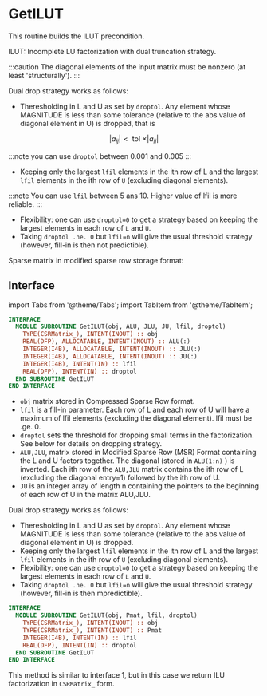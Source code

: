 # GetILUT

This routine builds the ILUT precondition.

ILUT: Incomplete LU factorization with dual truncation strategy.

:::caution
The diagonal elements of the input matrix must be nonzero (at least 'structurally').
:::

Dual drop strategy works as follows:

- Theresholding in L and U as set by `droptol`. Any element whose MAGNITUDE is less than some tolerance (relative to the abs value of diagonal element in U) is dropped, that is

$$
\vert a_{ij} \vert < \text{ tol } \times \vert a_{ii} \vert
$$

:::note
you can use `droptol` between $0.001$ and $0.005$
:::

- Keeping only the largest `lfil` elements in the ith row of L and the largest `lfil` elements in the ith row of `U` (excluding diagonal elements).

:::note
You can use `lfil` between 5 ans 10. Higher value of lfil is more reliable.
:::

- Flexibility: one can use `droptol=0` to get a strategy based on keeping the largest elements in each row of `L` and `U`.
- Taking `droptol .ne. 0` but `lfil=n` will give the usual threshold strategy (however, fill-in is then not predictible).

Sparse matrix in modified sparse row storage format:

## Interface

import Tabs from '@theme/Tabs';
import TabItem from '@theme/TabItem';

<Tabs>
<TabItem value="interface" label="܀ Interface 1" default>

```fortran
INTERFACE
  MODULE SUBROUTINE GetILUT(obj, ALU, JLU, JU, lfil, droptol)
    TYPE(CSRMatrix_), INTENT(INOUT) :: obj
    REAL(DFP), ALLOCATABLE, INTENT(INOUT) :: ALU(:)
    INTEGER(I4B), ALLOCATABLE, INTENT(INOUT) :: JLU(:)
    INTEGER(I4B), ALLOCATABLE, INTENT(INOUT) :: JU(:)
    INTEGER(I4B), INTENT(IN) :: lfil
    REAL(DFP), INTENT(IN) :: droptol
  END SUBROUTINE GetILUT
END INTERFACE
```

- `obj` matrix stored in Compressed Sparse Row format.
- `lfil` is a fill-in parameter. Each row of L and each row of U will have a maximum of lfil elements (excluding the diagonal element). lfil must be .ge. 0.
- `droptol` sets the threshold for dropping small terms in the factorization. See below for details on dropping strategy.
- `ALU,JLU`, matrix stored in Modified Sparse Row (MSR) Format containing the L and U factors together. The diagonal (stored in `ALU(1:n)` ) is inverted. Each ith row of the `ALU,JLU` matrix contains the ith row of L (excluding the diagonal entry=1) followed by the ith row of U.
- `JU` is an integer array of length n containing the pointers to the beginning of each row of U in the matrix ALU,JLU.

Dual drop strategy works as follows:

- Theresholding in L and U as set by `droptol`. Any element whose MAGNITUDE is less than some tolerance (relative to the abs value of diagonal element in U) is dropped.
- Keeping only the largest `lfil` elements in the ith row of L and the largest `lfil` elements in the ith row of `U` (excluding diagonal elements).
- Flexibility: one can use `droptol=0` to get a strategy based on keeping the largest elements in each row of `L` and `U`.
- Taking `droptol .ne. 0` but `lfil=n` will give the usual threshold strategy (however, fill-in is then mpredictible).

</TabItem>

<TabItem value="iface2" label="܀ Interface 2">

```fortran
INTERFACE
  MODULE SUBROUTINE GetILUT(obj, Pmat, lfil, droptol)
    TYPE(CSRMatrix_), INTENT(INOUT) :: obj
    TYPE(CSRMatrix_), INTENT(INOUT) :: Pmat
    INTEGER(I4B), INTENT(IN) :: lfil
    REAL(DFP), INTENT(IN) :: droptol
  END SUBROUTINE GetILUT
END INTERFACE
```

This method is similar to interface 1, but in this case we return ILU factorization in `CSRMatrix_` form.

</TabItem>

<TabItem value="close" label="↢ ">

</TabItem>
</Tabs>
